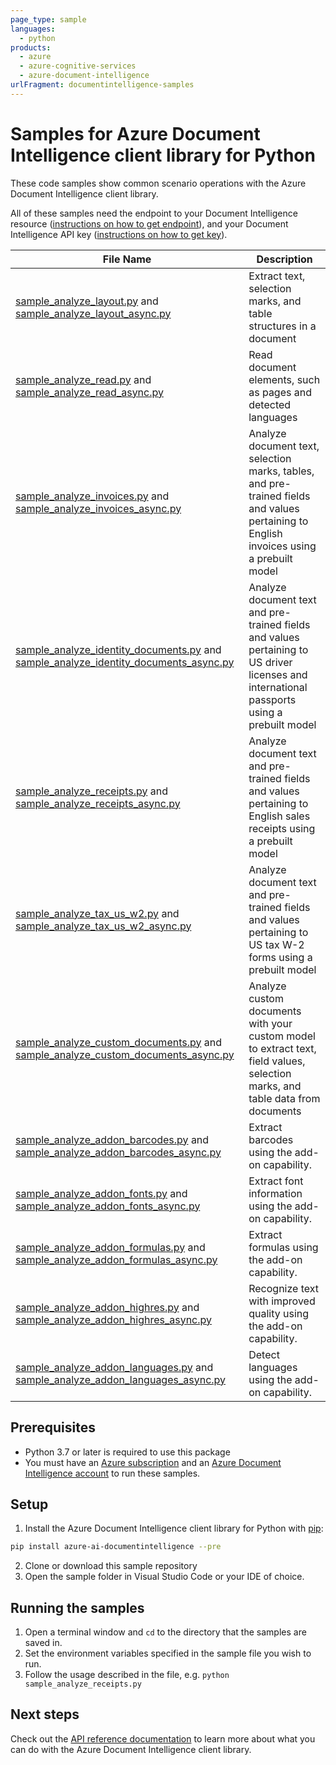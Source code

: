 ```yaml
---
page_type: sample
languages:
  - python
products:
  - azure
  - azure-cognitive-services
  - azure-document-intelligence
urlFragment: documentintelligence-samples
---
```


# Samples for Azure Document Intelligence client library for Python

These code samples show common scenario operations with the Azure Document Intelligence client library.

All of these samples need the endpoint to your Document Intelligence resource ([instructions on how to get endpoint][get-endpoint-instructions]), and your Document Intelligence API key ([instructions on how to get key][get-key-instructions]).

|**File Name**|**Description**|
|----------------|-------------|
|[sample_analyze_layout.py][sample_analyze_layout] and [sample_analyze_layout_async.py][sample_analyze_layout_async]|Extract text, selection marks, and table structures in a document|
|[sample_analyze_read.py][sample_analyze_read] and [sample_analyze_read_async.py][sample_analyze_read_async]|Read document elements, such as pages and detected languages|
|[sample_analyze_invoices.py][sample_analyze_invoices] and [sample_analyze_invoices_async.py][sample_analyze_invoices_async]|Analyze document text, selection marks, tables, and pre-trained fields and values pertaining to English invoices using a prebuilt model|
|[sample_analyze_identity_documents.py][sample_analyze_identity_documents] and [sample_analyze_identity_documents_async.py][sample_analyze_identity_documents_async]|Analyze document text and pre-trained fields and values pertaining to US driver licenses and international passports using a prebuilt model|
|[sample_analyze_receipts.py][sample_analyze_receipts] and [sample_analyze_receipts_async.py][sample_analyze_receipts_async]|Analyze document text and pre-trained fields and values pertaining to English sales receipts using a prebuilt model|
|[sample_analyze_tax_us_w2.py][sample_analyze_tax_us_w2] and [sample_analyze_tax_us_w2_async.py][sample_analyze_tax_us_w2_async]|Analyze document text and pre-trained fields and values pertaining to US tax W-2 forms using a prebuilt model|
|[sample_analyze_custom_documents.py][sample_analyze_custom_documents] and [sample_analyze_custom_documents_async.py][sample_analyze_custom_documents_async]|Analyze custom documents with your custom model to extract text, field values, selection marks, and table data from documents|
|[sample_analyze_addon_barcodes.py][sample_analyze_addon_barcodes] and [sample_analyze_addon_barcodes_async.py][sample_analyze_addon_barcodes_async]|Extract barcodes using the add-on capability.|
|[sample_analyze_addon_fonts.py][sample_analyze_addon_fonts] and [sample_analyze_addon_fonts_async.py][sample_analyze_addon_fonts_async]|Extract font information using the add-on capability.|
|[sample_analyze_addon_formulas.py][sample_analyze_addon_formulas] and [sample_analyze_addon_formulas_async.py][sample_analyze_addon_formulas_async]|Extract formulas using the add-on capability.|
|[sample_analyze_addon_highres.py][sample_analyze_addon_highres] and [sample_analyze_addon_highres_async.py][sample_analyze_addon_highres_async]|Recognize text with improved quality using the add-on capability.|
|[sample_analyze_addon_languages.py][sample_analyze_addon_languages] and [sample_analyze_addon_languages_async.py][sample_analyze_addon_languages_async]|Detect languages using the add-on capability.|

## Prerequisites
* Python 3.7 or later is required to use this package
* You must have an [Azure subscription][azure_subscription] and an
[Azure Document Intelligence account][azure_document_intelligence_account] to run these samples.

## Setup

1. Install the Azure Document Intelligence client library for Python with [pip][pip]:

```bash
pip install azure-ai-documentintelligence --pre
```

2. Clone or download this sample repository
3. Open the sample folder in Visual Studio Code or your IDE of choice.

## Running the samples

1. Open a terminal window and `cd` to the directory that the samples are saved in.
2. Set the environment variables specified in the sample file you wish to run.
3. Follow the usage described in the file, e.g. `python sample_analyze_receipts.py`

## Next steps

Check out the [API reference documentation][python-di-ref-docs] to learn more about
what you can do with the Azure Document Intelligence client library.


[azure_identity]: https://github.com/Azure/azure-sdk-for-python/tree/main/sdk/identity/azure-identity

[pip]: https://pypi.org/project/pip/
[azure_subscription]: https://azure.microsoft.com/free/
[azure_document_intelligence_account]: https://docs.microsoft.com/azure/cognitive-services/cognitive-services-apis-create-account?tabs=singleservice%2Cwindows
[azure_identity_pip]: https://pypi.org/project/azure-identity/
[python-di-ref-docs]: https://aka.ms/azsdk/python/formrecognizer/docs
[get-endpoint-instructions]: https://github.com/Azure/azure-sdk-for-python/blob/main/sdk/documentintelligence/azure-ai-documentintelligence/README.md#get-the-endpoint
[get-key-instructions]: https://github.com/Azure/azure-sdk-for-python/blob/main/sdk/documentintelligence/azure-ai-documentintelligence/README.md#get-the-api-key
[changelog]: https://github.com/Azure/azure-sdk-for-python/blob/main/sdk/documentintelligence/azure-ai-documentintelligence/CHANGELOG.md

<!-- V3.2+ links -->

[sample_analyze_layout]: https://github.com/Azure/azure-sdk-for-python/blob/main/sdk/documentintelligence/azure-ai-documentintelligence/samples/sample_analyze_layout.py
[sample_analyze_layout_async]: https://github.com/Azure/azure-sdk-for-python/blob/main/sdk/documentintelligence/azure-ai-documentintelligence/samples/async_samples/sample_analyze_layout_async.py
[sample_analyze_invoices]: https://github.com/Azure/azure-sdk-for-python/blob/main/sdk/documentintelligence/azure-ai-documentintelligence/samples/sample_analyze_invoices.py
[sample_analyze_invoices_async]: https://github.com/Azure/azure-sdk-for-python/blob/main/sdk/documentintelligence/azure-ai-documentintelligence/samples/async_samples/sample_analyze_invoices_async.py
[sample_analyze_identity_documents]: https://github.com/Azure/azure-sdk-for-python/blob/main/sdk/documentintelligence/azure-ai-documentintelligence/samples/sample_analyze_identity_documents.py
[sample_analyze_identity_documents_async]: https://github.com/Azure/azure-sdk-for-python/blob/main/sdk/documentintelligence/azure-ai-documentintelligence/samples/async_samples/sample_analyze_identity_documents_async.py
[sample_analyze_receipts]: https://github.com/Azure/azure-sdk-for-python/blob/main/sdk/documentintelligence/azure-ai-documentintelligence/samples/sample_analyze_receipts.py
[sample_analyze_receipts_async]: https://github.com/Azure/azure-sdk-for-python/blob/main/sdk/documentintelligence/azure-ai-documentintelligence/samples/async_samples/sample_analyze_receipts_async.py
[sample_analyze_custom_documents]: https://github.com/Azure/azure-sdk-for-python/blob/main/sdk/documentintelligence/azure-ai-documentintelligence/samples/sample_analyze_custom_documents.py
[sample_analyze_custom_documents_async]: https://github.com/Azure/azure-sdk-for-python/blob/main/sdk/documentintelligence/azure-ai-documentintelligence/samples/async_samples/sample_analyze_custom_documents_async.py
[sample_analyze_read]: https://github.com/Azure/azure-sdk-for-python/blob/main/sdk/documentintelligence/azure-ai-documentintelligence/samples/sample_analyze_read.py
[sample_analyze_read_async]: https://github.com/Azure/azure-sdk-for-python/blob/main/sdk/documentintelligence/azure-ai-documentintelligence/samples/async_samples/sample_analyze_read_async.py
[sample_analyze_tax_us_w2]: https://github.com/Azure/azure-sdk-for-python/blob/main/sdk/documentintelligence/azure-ai-documentintelligence/samples/sample_analyze_tax_us_w2.py
[sample_analyze_tax_us_w2_async]: https://github.com/Azure/azure-sdk-for-python/blob/main/sdk/documentintelligence/azure-ai-documentintelligence/samples/async_samples/sample_analyze_tax_us_w2_async.py
[sample_analyze_addon_barcodes]: https://github.com/Azure/azure-sdk-for-python/blob/main/sdk/documentintelligence/azure-ai-documentintelligence/samples/sample_analyze_addon_barcodes.py
[sample_analyze_addon_barcodes_async]: https://github.com/Azure/azure-sdk-for-python/blob/main/sdk/documentintelligence/azure-ai-documentintelligence/samples/async_samples/sample_analyze_addon_barcodes_async.py
[sample_analyze_addon_fonts]: https://github.com/Azure/azure-sdk-for-python/blob/main/sdk/documentintelligence/azure-ai-documentintelligence/samples/sample_analyze_addon_fonts.py
[sample_analyze_addon_fonts_async]: https://github.com/Azure/azure-sdk-for-python/blob/main/sdk/documentintelligence/azure-ai-documentintelligence/samples/async_samples/sample_analyze_addon_fonts_async.py
[sample_analyze_addon_formulas]: https://github.com/Azure/azure-sdk-for-python/blob/main/sdk/documentintelligence/azure-ai-documentintelligence/samples/sample_analyze_addon_formulas.py
[sample_analyze_addon_formulas_async]: https://github.com/Azure/azure-sdk-for-python/blob/main/sdk/documentintelligence/azure-ai-documentintelligence/samples/async_samples/sample_analyze_addon_formulas_async.py
[sample_analyze_addon_highres]: https://github.com/Azure/azure-sdk-for-python/blob/main/sdk/documentintelligence/azure-ai-documentintelligence/samples/sample_analyze_addon_highres.py
[sample_analyze_addon_highres_async]: https://github.com/Azure/azure-sdk-for-python/blob/main/sdk/documentintelligence/azure-ai-documentintelligence/samples/async_samples/sample_analyze_addon_highres_async.py
[sample_analyze_addon_languages]: https://github.com/Azure/azure-sdk-for-python/blob/main/sdk/documentintelligence/azure-ai-documentintelligence/samples/sample_analyze_addon_languages.py
[sample_analyze_addon_languages_async]: https://github.com/Azure/azure-sdk-for-python/blob/main/sdk/documentintelligence/azure-ai-documentintelligence/samples/async_samples/sample_analyze_addon_languages_async.py
